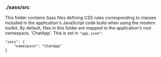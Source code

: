 ### ./sass/src

This folder contains Sass files defining CSS rules corresponding to classes
included in the application's JavaScript code build when using the modern toolkit.
By default, files in this folder are mapped to the application's root namespace, 'ChatApp'.
This is set in `"app.json"`:

    "sass": {
        "namespace": "ChatApp"
    }